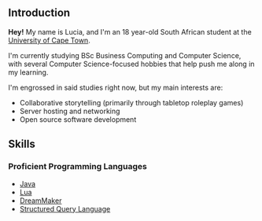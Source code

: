 ## Introduction
**Hey!** My name is Lucia, and I'm an 18 year-old South African student at the [University of Cape Town](https://uct.ac.za/).

I'm currently studying BSc Business Computing and Computer Science, with several Computer Science-focused hobbies that help push me along in my learning.

I'm engrossed in said studies right now, but my main interests are:
- Collaborative storytelling (primarily through tabletop roleplay games)
- Server hosting and networking
- Open source software development

## Skills
### Proficient Programming Languages
- [Java](https://docs.oracle.com/javase/8/docs/technotes/guides/language/)
- [Lua](https://www.lua.org/)
- [DreamMaker](https://www.byond.com/docs/ref/info.html)
- [Structured Query Language](https://learn.microsoft.com/en-us/sql/odbc/reference/structured-query-language-sql)
